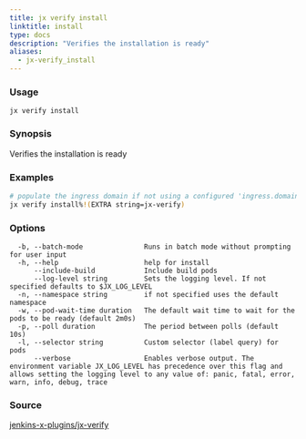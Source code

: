 ```yaml
---
title: jx verify install
linktitle: install
type: docs
description: "Verifies the installation is ready"
aliases:
  - jx-verify_install
---
```


### Usage

```
jx verify install
```

### Synopsis

Verifies the installation is ready

### Examples

  ```bash
  # populate the ingress domain if not using a configured 'ingress.domain' setting
  jx verify install%!(EXTRA string=jx-verify)

  ```
### Options

```
  -b, --batch-mode               Runs in batch mode without prompting for user input
  -h, --help                     help for install
      --include-build            Include build pods
      --log-level string         Sets the logging level. If not specified defaults to $JX_LOG_LEVEL
  -n, --namespace string         if not specified uses the default namespace
  -w, --pod-wait-time duration   The default wait time to wait for the pods to be ready (default 2m0s)
  -p, --poll duration            The period between polls (default 10s)
  -l, --selector string          Custom selector (label query) for pods
      --verbose                  Enables verbose output. The environment variable JX_LOG_LEVEL has precedence over this flag and allows setting the logging level to any value of: panic, fatal, error, warn, info, debug, trace
```



### Source

[jenkins-x-plugins/jx-verify](https://github.com/jenkins-x-plugins/jx-verify)
